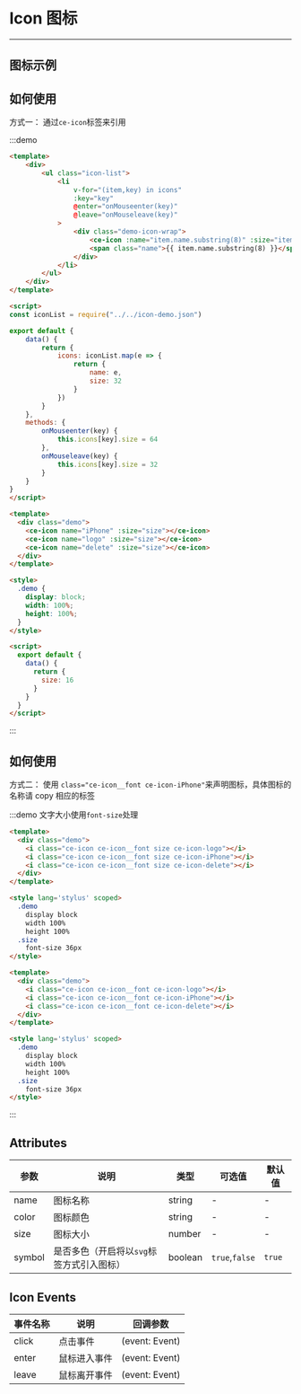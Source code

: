 # Icon 图标

<!-- {.md} -->

---

<!-- {.md} -->

## 图标示例

<!-- {.md} -->

<ce-icon-demo-zh></ce-icon-demo-zh>

## 如何使用

<!-- {.md} -->

方式一：<!-- {.md} -->
通过<!-- {.md} -->`ce-icon`标签来引用

:::demo

```html
<template>
	<div>
		<ul class="icon-list">
			<li
				v-for="(item,key) in icons"
				:key="key"
				@enter="onMouseenter(key)"
				@leave="onMouseleave(key)"
			>
				<div class="demo-icon-wrap">
					<ce-icon :name="item.name.substring(8)" :size="item.size"></ce-icon>
					<span class="name">{{ item.name.substring(8) }}</span>
				</div>
			</li>
		</ul>
	</div>
</template>

<script>
const iconList = require("../../icon-demo.json")

export default {
	data() {
		return {
			icons: iconList.map(e => {
				return {
					name: e,
					size: 32
				}
			})
		}
	},
	methods: {
		onMouseenter(key) {
			this.icons[key].size = 64
		},
		onMouseleave(key) {
			this.icons[key].size = 32
		}
	}
}
</script>
```

```html
<template>
  <div class="demo">
    <ce-icon name="iPhone" :size="size"></ce-icon>
    <ce-icon name="logo" :size="size"></ce-icon>
    <ce-icon name="delete" :size="size"></ce-icon>
  </div>
</template>

<style>
  .demo {
    display: block;
    width: 100%;
    height: 100%;
  }
</style>

<script>
  export default {
    data() {
      return {
        size: 16
      }
    }
  }
</script>
```

:::

## 如何使用

<!-- {.md} -->

方式二：<!-- {.md} -->
使用 <!-- {.md} -->`class="ce-icon__font ce-icon-iPhone"`来声明图标，具体图标的名称请 copy 相应的标签

:::demo 文字大小使用`font-size`处理

```html
<template>
  <div class="demo">
    <i class="ce-icon ce-icon__font size ce-icon-logo"></i>
    <i class="ce-icon ce-icon__font size ce-icon-iPhone"></i>
    <i class="ce-icon ce-icon__font size ce-icon-delete"></i>
  </div>
</template>

<style lang='stylus' scoped>
  .demo
    display block
    width 100%
    height 100%
  .size
    font-size 36px
</style>
```

```html
<template>
  <div class="demo">
    <i class="ce-icon ce-icon__font ce-icon-logo"></i>
    <i class="ce-icon ce-icon__font ce-icon-iPhone"></i>
    <i class="ce-icon ce-icon__font ce-icon-delete"></i>
  </div>
</template>

<style lang='stylus' scoped>
  .demo
    display block
    width 100%
    height 100%
  .size
    font-size 36px
</style>
```

:::

## Attributes

<!-- {.md} -->

| 参数   | 说明                                      | 类型    | 可选值         | 默认值 |
| ------ | ----------------------------------------- | ------- | -------------- | ------ |
| name   | 图标名称                                  | string  | -              | -      |
| color  | 图标颜色                                  | string  | -              | -      |
| size   | 图标大小                                  | number  | -              | -      |
| symbol | 是否多色（开启将以`svg`标签方式引入图标） | boolean | `true`,`false` | `true` |

## Icon Events

<!-- {.md} -->

| 事件名称   | 说明         | 回调参数       |
| ---------- | ------------ | -------------- |
| click      | 点击事件     | (event: Event) |
| enter | 鼠标进入事件 | (event: Event) |
| leave | 鼠标离开事件 | (event: Event) |
